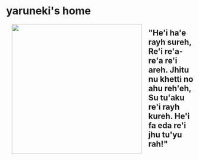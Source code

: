 <!--
**yaruneki/yaruneki** is a ✨ _special_ ✨ repository because its `README.md` (this file) appears on your GitHub profile.

Here are some ideas to get you started:

- 🔭 I’m currently working on ...
- 🌱 I’m currently learning ...
- 👯 I’m looking to collaborate on ...
- 🤔 I’m looking for help with ...
- 💬 Ask me about ...
- 📫 How to reach me: ...
- 😄 Pronouns: ...
- ⚡ Fun fact: ...
-->
# yaruneki's home

<img align="left" src="https://64.media.tumblr.com/tumblr_mbxcti41Bl1rj490ro1_250.gif" width="350" height="auto" style="padding: 0 15px;">

## "He'i ha'e rayh sureh, Re'i re'a-re'a re'i areh. Jhitu nu khetti no ahu reh'eh, Su tu'aku re'i rayh kureh. He'i fa eda re'i jhu tu'yu rah!"

